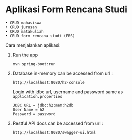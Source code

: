 # Aplikasi Form Rencana Studi

    • CRUD mahasiswa
    • CRUD jurusan
    • CRUD matakuliah
    • CRUD form rencana studi (FRS)

Cara menjalankan aplikasi:

1. Run the app

    ```
   mvn spring-boot:run
    ```

2. Database in-memory can be accessed from url :
    ```
    http://localhost:8080/h2-console
    ```
   Login with jdbc url, username and password
    same as `application.properties`
    ```
    JDBC URL = jdbc:h2:mem:h2db
    User Name = h2
    Password = password
    ```

3. Restful API docs can be accessed from url :

    ```
    http://localhost:8080/swagger-ui.html
    ```